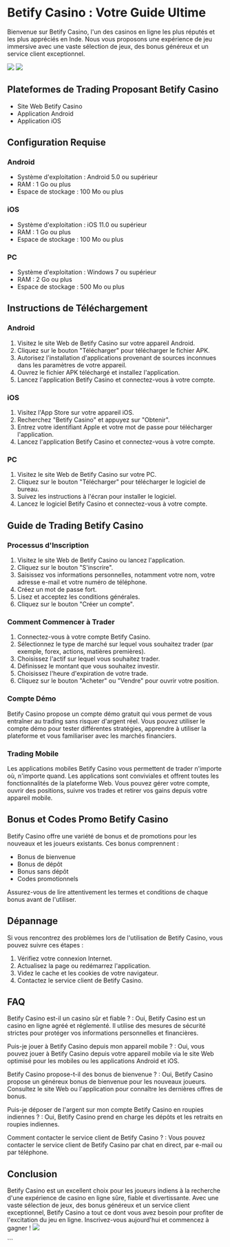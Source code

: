

# Betify Casino : Votre Guide Ultime

Bienvenue sur Betify Casino, l\'un des casinos en ligne les plus réputés
et les plus appréciés en Inde. Nous vous proposons une expérience de jeu
immersive avec une vaste sélection de jeux, des bonus généreux et un
service client exceptionnel.

[![](https://i.imgur.com/JJwkDm3.png)](https://traff.sbs/frcas)
[![](\%22https://i.imgur.com/JJwkDm3.png\%22)](\%22https://traff.sbs/frcas\%22)




## Plateformes de Trading Proposant Betify Casino

-   Site Web Betify Casino
-   Application Android
-   Application iOS

## Configuration Requise

### Android

-   Système d\'exploitation : Android 5.0 ou supérieur
-   RAM : 1 Go ou plus
-   Espace de stockage : 100 Mo ou plus

### iOS

-   Système d\'exploitation : iOS 11.0 ou supérieur
-   RAM : 1 Go ou plus
-   Espace de stockage : 100 Mo ou plus

### PC

-   Système d\'exploitation : Windows 7 ou supérieur
-   RAM : 2 Go ou plus
-   Espace de stockage : 500 Mo ou plus

## Instructions de Téléchargement

### Android

1.  Visitez le site Web de Betify Casino sur votre appareil Android.
2.  Cliquez sur le bouton "Télécharger" pour télécharger le
    fichier APK.
3.  Autorisez l\'installation d\'applications provenant de sources
    inconnues dans les paramètres de votre appareil.
4.  Ouvrez le fichier APK téléchargé et installez l\'application.
5.  Lancez l\'application Betify Casino et connectez-vous à votre
    compte.

### iOS

1.  Visitez l\'App Store sur votre appareil iOS.
2.  Recherchez "Betify Casino" et appuyez sur "Obtenir".
3.  Entrez votre identifiant Apple et votre mot de passe pour
    télécharger l\'application.
4.  Lancez l\'application Betify Casino et connectez-vous à votre
    compte.

### PC

1.  Visitez le site Web de Betify Casino sur votre PC.
2.  Cliquez sur le bouton "Télécharger" pour télécharger le
    logiciel de bureau.
3.  Suivez les instructions à l\'écran pour installer le logiciel.
4.  Lancez le logiciel Betify Casino et connectez-vous à votre compte.

## Guide de Trading Betify Casino

### Processus d\'Inscription

1.  Visitez le site Web de Betify Casino ou lancez l\'application.
2.  Cliquez sur le bouton "S\'inscrire".
3.  Saisissez vos informations personnelles, notamment votre nom, votre
    adresse e-mail et votre numéro de téléphone.
4.  Créez un mot de passe fort.
5.  Lisez et acceptez les conditions générales.
6.  Cliquez sur le bouton "Créer un compte".

### Comment Commencer à Trader

1.  Connectez-vous à votre compte Betify Casino.
2.  Sélectionnez le type de marché sur lequel vous souhaitez trader (par
    exemple, forex, actions, matières premières).
3.  Choisissez l\'actif sur lequel vous souhaitez trader.
4.  Définissez le montant que vous souhaitez investir.
5.  Choisissez l\'heure d\'expiration de votre trade.
6.  Cliquez sur le bouton "Acheter" ou "Vendre" pour ouvrir
    votre position.

### Compte Démo

Betify Casino propose un compte démo gratuit qui vous permet de vous
entraîner au trading sans risquer d\'argent réel. Vous pouvez utiliser
le compte démo pour tester différentes stratégies, apprendre à utiliser
la plateforme et vous familiariser avec les marchés financiers.

### Trading Mobile

Les applications mobiles Betify Casino vous permettent de trader
n\'importe où, n\'importe quand. Les applications sont conviviales et
offrent toutes les fonctionnalités de la plateforme Web. Vous pouvez
gérer votre compte, ouvrir des positions, suivre vos trades et retirer
vos gains depuis votre appareil mobile.

## Bonus et Codes Promo Betify Casino

Betify Casino offre une variété de bonus et de promotions pour les
nouveaux et les joueurs existants. Ces bonus comprennent :

-   Bonus de bienvenue
-   Bonus de dépôt
-   Bonus sans dépôt
-   Codes promotionnels

Assurez-vous de lire attentivement les termes et conditions de chaque
bonus avant de l\'utiliser.

## Dépannage

Si vous rencontrez des problèmes lors de l\'utilisation de Betify
Casino, vous pouvez suivre ces étapes :

1.  Vérifiez votre connexion Internet.
2.  Actualisez la page ou redémarrez l\'application.
3.  Videz le cache et les cookies de votre navigateur.
4.  Contactez le service client de Betify Casino.

## FAQ

Betify Casino est-il un casino sûr et fiable ?
:   Oui, Betify Casino est un casino en ligne agréé et réglementé. Il
    utilise des mesures de sécurité strictes pour protéger vos
    informations personnelles et financières.

Puis-je jouer à Betify Casino depuis mon appareil mobile ?
:   Oui, vous pouvez jouer à Betify Casino depuis votre appareil mobile
    via le site Web optimisé pour les mobiles ou les applications
    Android et iOS.

Betify Casino propose-t-il des bonus de bienvenue ?
:   Oui, Betify Casino propose un généreux bonus de bienvenue pour les
    nouveaux joueurs. Consultez le site Web ou l\'application pour
    connaître les dernières offres de bonus.

Puis-je déposer de l\'argent sur mon compte Betify Casino en roupies indiennes ?
:   Oui, Betify Casino prend en charge les dépôts et les retraits en
    roupies indiennes.

Comment contacter le service client de Betify Casino ?
:   Vous pouvez contacter le service client de Betify Casino par chat en
    direct, par e-mail ou par téléphone.

## Conclusion

Betify Casino est un excellent choix pour les joueurs indiens à la
recherche d\'une expérience de casino en ligne sûre, fiable et
divertissante. Avec une vaste sélection de jeux, des bonus généreux et
un service client exceptionnel, Betify Casino a tout ce dont vous avez
besoin pour profiter de l\'excitation du jeu en ligne. Inscrivez-vous
aujourd\'hui et commencez à gagner !
[![](\%22https://i.imgur.com/JJwkDm3.png\%22)](\%22https://traff.sbs/frcas\%22)

\`\`\`

